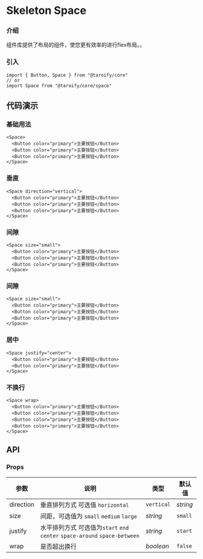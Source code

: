 # Skeleton Space

### 介绍

组件库提供了<Space>布局的组件，使您更有效率的进行flex布局。。

### 引入

```tsx
import { Button, Space } from "@taroify/core"
// or
import Space from "@taroify/core/space"
```

## 代码演示

### 基础用法

```tsx
<Space>
  <Button color="primary">主要按钮</Button>
  <Button color="primary">主要按钮</Button>
  <Button color="primary">主要按钮</Button>
</Space>
```

### 垂直

```tsx
<Space direction="vertical">
  <Button color="primary">主要按钮</Button>
  <Button color="primary">主要按钮</Button>
  <Button color="primary">主要按钮</Button>
</Space>
```
### 间隙

```tsx
<Space size="small">
  <Button color="primary">主要按钮</Button>
  <Button color="primary">主要按钮</Button>
  <Button color="primary">主要按钮</Button>
</Space>
```
### 间隙

```tsx
<Space size="small">
  <Button color="primary">主要按钮</Button>
  <Button color="primary">主要按钮</Button>
  <Button color="primary">主要按钮</Button>
</Space>
```

### 居中

```tsx
<Space justify="center">
  <Button color="primary">主要按钮</Button>
  <Button color="primary">主要按钮</Button>
</Space>
```

### 不换行

```tsx
<Space wrap>
  <Button color="primary">主要按钮</Button>
  <Button color="primary">主要按钮</Button>
  <Button color="primary">主要按钮</Button>
  <Button color="primary">主要按钮</Button>
</Space>
```


## API

### Props

| 参数 | 说明 | 类型 | 默认值 |
| --- | --- | --- | --- |
| direction | 垂直排列方式 可选值 `horizontal`|`vertical` | _string_ | `horizontal` |
| size | 间距，可选值为 `small` `medium` `large` | _string_ | `small` |
| justify | 水平排列方式 可选值为`start` `end` `center` `space-around` `space-between`| _string_ | `start` |
| wrap | 是否超出换行| _boolean_ | `false` |
